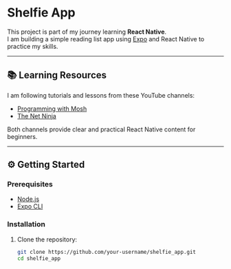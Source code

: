 # Shelfie App  

This project is part of my journey learning **React Native**.  
I am building a simple reading list app using [Expo](https://expo.dev/) and React Native to practice my skills.  

---

## 📚 Learning Resources  

I am following tutorials and lessons from these YouTube channels:  
- [Programming with Mosh](https://www.youtube.com/@programmingwithmosh)  
- [The Net Ninja](https://www.youtube.com/@NetNinja)  

Both channels provide clear and practical React Native content for beginners.  

---

## ⚙️ Getting Started  

### Prerequisites  
- [Node.js](https://nodejs.org/)  
- [Expo CLI](https://docs.expo.dev/get-started/installation/)  

### Installation  

1. Clone the repository:  
   ```sh
   git clone https://github.com/your-username/shelfie_app.git
   cd shelfie_app


